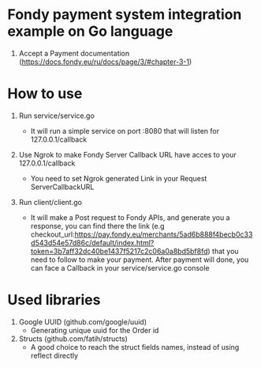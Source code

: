 # Fondy payment system integration example on Go language
1) Accept a Payment documentation (https://docs.fondy.eu/ru/docs/page/3/#chapter-3-1)

# How to use
1) Run service/service.go
   - It will run a simple service on port :8080 that will listen for 127.0.0.1/callback

2) Use Ngrok to make Fondy Server Callback URL have acces to your 127.0.0.1/callback
   - You need to set Ngrok generated Link in your Request ServerCallbackURL

3) Run client/client.go
   - It will make a Post request to Fondy APIs, and generate you a response, you can find there the link
     (e.g checkout_url:https://pay.fondy.eu/merchants/5ad6b888f4becb0c33d543d54e57d86c/default/index.html?token=3b7aff32dc40be1437f5217c2c06a0a8bd5bf8fd) that you need to follow to make your payment.
     After payment will done, you can face a Callback in your service/service.go console

# Used libraries
1) Google UUID (github.com/google/uuid)
   - Generating unique uuid for the Order id
2) Structs (github.com/fatih/structs)
   - A good choice to reach the struct fields names, instead of using reflect directly